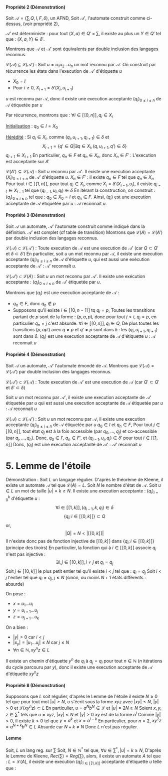 #### Propriété 2 (Démonstration)
Soit $\mathcal{A} = (\sum, Q, I, F, \delta)$, un AFND, 
Soit $\mathcal{A}'$, l'automate construit comme ci-dessus, (voir propriété 2),

$\mathcal{A}'$ est déterministe : pour tout $(X, a) \in Q' \times \sum$, il existe au plus un $Y \in Q'$ tel que : $(X, a, Y) \in \delta'$. 

Montrons que $\mathcal{A}$ et $\mathcal{A}'$ sont équivalents par double inclusion des langages reconnus. 

$\mathcal{L}(\mathcal{A}) \subseteq \mathcal{L}(\mathcal{A}')$ : Soit $u = u_{1}u_{2}\dots u_{n}$ un mot reconnu par $\mathcal{A}$.
On construit par récurrence les états dans l'execution de $\mathcal{A}'$ d'étiquette $u$
- $X_{0} = I$
- Pour $i \geq 0$, $X_{i+1} = \delta'(X_{i}, u_{i+1})$

$u$ est reconnu par $\mathcal{A}$, donc il existe une execution acceptante $(q_{i})_{0 \leq i \leq n}$ de $\mathcal{A}$ étiquetée par $u$

Par récurrence, montrons que : $\forall i \in [\![0, n]\!], q_{i} \in X_{i}$

<u>Initialisation</u> :
$q_{0} \in I = X_{0}$ 

<u>Hérédité</u> : 
Si $q_{i} \in X_{i}$, comme $(q_{i}, u_{i+1}, q_{i+1}) \in \delta$ et
$$X_{i+1} = \{ q' \in Q | \exists q \in X_{i}, (q, u_{i+1}, q') \in \delta\}$$
$q_{i+1} \in X_{i+1}$
En particulier, $q_{n} \in F$ et $q_{n} \in X_{n}$, donc $X_{n} \in F'$ : 
L'execution est acceptante sur $A'$

$\mathcal{L}(A') \subseteq \mathcal{L}(\mathcal{A})$ : 
Soit $u$ reconnu par $\mathcal{A}'$.
Il existe une execution acceptante $(X_{i})_{0 \leq i \leq n}$ de $\mathcal{A}'$ d'étiquette $u$. 
$X_{n} \in F'$ : il existe $q_{n} \in F$ tel que $q_{n} \in X_{n}$
Pour tout $i \in [\![1,n]\!]$, pour tout $q_{i} \in X_{i}$, comme $X_{i} = \delta'(X_{i-1}, u_{i})$, il existe $q_{i-1} \in X_{i-1}$ tel que $(q_{i-1}, u_{i}, q_{i}) \in \delta$
En itérant la construction, on construit : $(q_{i})_{0 \leq i \leq n}$ tel que : $q_{0} \in X_{0} = I$ et $q_{n} \in F$.
Ainsi, $(q_{i})$ est une execution acceptante de $\mathcal{A}$ étiquetée par $u$ : $\mathcal{A}$ reconnaît $u$.

#### Propriété 3 (Démonstration)
Soit $\mathcal{A}$ un automate, $\mathcal{A}'$ l'automate construit comme indiqué dans la définition. 
$\mathcal{A}'$ est complet (cf table de transition)
Montrons que $\mathcal{L}(A) = \mathcal{L}(A')$ par double inclusion des langages reconnus. 

$\mathcal{L}(\mathcal{A}) \subset \mathcal{L}(\mathcal{A}')$ : Toute execution de $\mathcal{A}$ est une execution de $\mathcal{A}'$ (car $Q \subset Q'$ et $\delta \subset \delta'$)
En particulier, soit $u$ un mot reconnu par $\mathcal{A}$, il existe une execution acceptante $(q_{i})_{0 \leq i \leq n}$ de $\mathcal{A}$ d'étiquette $u$, qui est aussi une exécution acceptante de $\mathcal{A}'$ : $\mathcal{A}'$ reconnaît $u$. 

$\mathcal{L}(\mathcal{A}') \subset \mathcal{L}(A)$ : Soit $u$ un mot reconnu par $\mathcal{A}'$.
Il existe une exécution acceptante : $(q_{i})_{0 \leq i \leq n}$ de $\mathcal{A}'$ étiquetée par $u$.

Montrons que $(q_{i})$ est une execution acceptante de $\mathcal{A}$ : 
- $q_{n} \in F$, donc $q_{n} \not\in p$
- Supposons qu'il existe $i \in [\![0, n-1]\!]$ tq $q_{i} = p$,
  Toutes les transitions partant de $p$ sont de la forme : $(p, a, p)$, donc pour tout $j>i$, $q_{j}=p$, en particulier $q_{n} = j$ c'est absurde. 
  $\forall i \in [\![0, n]\!], q_{i} \in Q$, 
  De plus toutes les transitions $(p, a p')$ avec $q \neq p$ et $q' \neq p$ sont dans $\delta$ : les $(q_{i}, u_{i+1}, q_{i+1})$ sont dans $\delta$.
  $(q_{i})$ est une execution acceptante de $\mathcal{A}$ d'étiquette $u$ : $\mathcal{A}$ reconnait $u$

#### Propriété 4 (Démonstration)
Soit $\mathcal{A}$ un automate, $\mathcal{A}'$ l'automate émondé de $\mathcal{A}$.
Montrons que $\mathcal{L}(\mathcal{A}) = \mathcal{L}(\mathcal{A}')$ par double inclusion des langages reconnus. 

$\mathcal{L}(\mathcal{A}') \subset \mathcal{L}(\mathcal{A})$ :
Toute execution de $\mathcal{A}'$ est une execution de $\mathcal{A}$ (car $Q' \subset Q'$ et $\delta' \subset \delta$)

Soit $u$ un mot reconnu par $\mathcal{A}'$, il existe une execution acceptante de $\mathcal{A}'$ étiquetée par $u$ qui est aussi une execution acceptante de $\mathcal{A}$ étiquetée par $u$ : 
$\mathcal{A}$ reconnait $u$ 

$\mathcal{L}(\mathcal{A}) \subset \mathcal{L}(\mathcal{A}')$ :
Soit $u$ un mot reconnu par $\mathcal{A}$, il existe une execution acceptante $(q_{i})_{0 \leq i \leq n}$ de $\mathcal{A}$ étiquetée par $u$
$q_{0} \in I$ et $q_{n} \in F$, 
Pour tout $j \in [\![0, n]\!]$, tout état $q_{j}$ est à la fois accessible (par $q_{0}, \dots, q_{j}$) et co-accessible (par $q_{j}, \dots, q_{n}$). 
Donc, $q_{0} \in I'$, $q_{n} \in F'$, et $(q_{i-1}, u_{i}, q_{i}) \in \delta'$ pour tout $i \in [\![1,n]\!]$
Donc, $(q_{i})$ est une execution acceptante de $\mathcal{A}'$ : 
$\mathcal{A}'$ reconnait $u$

# 5. Lemme de l'étoile
Démonstration :
Soit $L$ un langage régulier. D'après le théorème de Kleene, il existe un automate $\mathcal{A}$ tel que $\mathcal{L}(A) = L$.
Soit $N$ le nombre d'état de $\mathcal{A}$. 
Soit $u \in L$ un mot de taille $\left| u\right| = k \geq N$. 
Il existe une execution acceptante : $(q_{i})_{i = 0}^{k}$ d'étiquette $u$ : 
$$\forall i \in [\![1, k]\!], (q_{i-1}, k, q_{i}) \in \delta$$
$$\{ q_{i} ; i \in [\![0, k]\!] \} \subset Q$$
or, 
$$\left| Q\right| = N < \left| [\![0, k]\!]\right|$$
Il n'existe donc pas de fonction injective de $[\![0, k]\!]$ dans $\{ q_{i} ; i \in [\![0, k]\!] \}$ (principe des tiroirs)
En particulier, la fonction qui à $i \in [\![0, k]\!]$ associe $q_{i}$ n'est pas injective : 
$$\exists i, j \in [\![0, k]\!], i \neq j \text{ et } q_{i} = q_{j}$$
Soit $j \in [\![0,k]\!]$ le plus petit entier tel qu'il existe $i < j$ tel que : $q_{i} = q_{j}$
Soit $i < j$ l'entier tel que $q_{i} = q_{j}$, $j \leq N$ (sinon, ou moins $N+1$ états différents : absurde)

On pose : 
- $x = u_{1}\dots u_{i}$
- $y = u_{i+1}\dots u_{j}$
- $z = u_{j+1}\dots u_{k}$

On a bien : 
- $\left| y\right|>0$ car $i < j$
- $\left| x_{y}\right| = \left| u_{1}\dots u_{j}\right|\leq N$ car $j \leq N$
- $\forall n \in \mathbb{N}, xy^{n}z\in L$

Il existe un chemin d'étiquette $y^{n}$ de $q_{i}$ à $q_{j} = q_{i}$ pour tout $n \in \mathbb{N}$ ($n$ itérations du cycle parcouru par $y$), donc il existe une execution acceptante de $\mathcal{A}$ d'étiquette $xy^{n}z$

#### Propriété 8 (Démonstration)
Supposons que $L$ soit régulier, d'après le Lemme de l'étoile il existe $N \geq 0$ tel que pour tout mot $\left| u\right|\geq N$, 
$u$ s'écrit sous la forme $xyz$ avec $\left| xy\right| \leq N$, $\left| y\right|>0$ et $\mathcal{L}(xy^{n}z)\subset L$
En particulier, $u = a^{N}b^{N} \in \mathcal{L}$ et $\left| u\right| = 2N\geq N$
Soient $x, y, z \in \sum^{*}$ tels que $u = xyz$, $\left| xy\right|\leq N$ et $\left| y\right|> 0$
$xy$ est de la forme $a^{l}$
Comme $\left| y\right|>0$, il existe $k > 0$ tel que $y = a^{k}$ et $x = a^{l-k}$
En particulier, pour $n = 2$, $xy^{2}z = a^{N+k}b^{N} \in L$
Absurde car $N +k \neq N$
Donc $L$ n'est pas régulier.


#### Lemme
Soit, $L$ un lang reg. sur $\sum$
Soit, $N \in \mathbb{N}^{*}$ tel que, $\forall u \in \sum^{*}, \left| u\right| = k\geq N$, 
D'après le Lemme de Kleene, $Rec\left( \sum \right) = Reg\left( \sum \right)$, alors, il existe un automate $A$ tel que : $L = \mathcal{L}(A)$, il existe une execution $(q_{i})_{i \in [\![1, k]\!]}$ acceptante d'étiquette $u$ telle que :